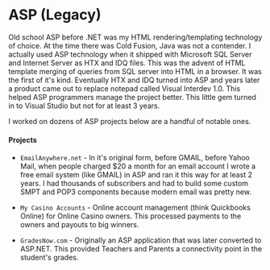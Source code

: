 # ASP (Legacy)
Old school ASP before .NET was my HTML rendering/templating technology of choice.  At the time there was Cold Fusion, Java was not a contender.  I actually used ASP technology when it shipped with Microsoft SQL Server and Internet Server as HTX and IDQ files.  This was the advent of HTML template merging of queries from SQL server into HTML in a browser.  It was the first of it's kind.  Eventually HTX and IDQ turned into ASP and years later a product came out to replace notepad called Visual Interdev 1.0.  This helped ASP programmers manage the project better.  This little gem turned in to Visual Studio but not for at least 3 years.

I worked on dozens of ASP projects below are a handful of notable ones.

#### Projects
* `EmailAnywhere.net` - In it's original form, before GMAIL, before Yahoo Mail, when people charged $20 a month for an email account I wrote a free email system (like GMAIL) in ASP and ran it this way for at least 2 years.  I had thousands of subscribers and had to build some custom SMPT and POP3 components because modern email was pretty new.

* `My Casino Accounts` - Online account management (think Quickbooks Online) for Online Casino owners.  This processed payments to the owners and payouts to big winners.

* `GradesNow.com` - Originally an ASP application that was later converted to ASP.NET.  This provided Teachers and Parents a connectivity point in the student's grades.  